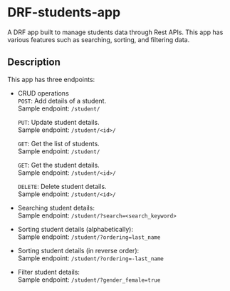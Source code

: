 # DRF-students-app
A DRF app built to manage students data through Rest APIs. This app has various features such as searching, sorting, and filtering data.

## Description
This app has three endpoints:

- CRUD operations \
    `POST`: Add details of a student. \
    Sample endpoint: `/student/`
    
    `PUT`: Update student details. \
    Sample endpoint: `/student/<id>/`

    `GET`: Get the list of students. \
    Sample endpoint: `/student/`

    `GET`: Get the student details. \
    Sample endpoint: `/student/<id>/`
    
    `DELETE`: Delete student details. \
    Sample endpoint: `/student/<id>/`
    
- Searching student details: \
  Sample endpoint: `/student/?search=<search_keyword>`
  
- Sorting student details (alphabetically): \
  Sample endpoint: `/student/?ordering=last_name`
  
- Sorting student details (in reverse order): \
  Sample endpoint: `/student/?ordering=-last_name`
  
- Filter student details: \
  Sample endpoint: `/student/?gender_female=true`
    
  
    
    
